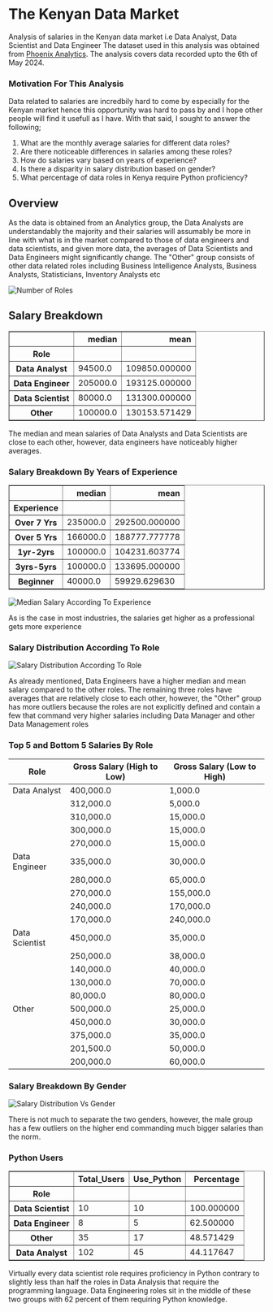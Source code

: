 # The Kenyan Data Market
Analysis of salaries in the Kenyan data market i.e Data Analyst, Data Scientist and Data Engineer
The dataset used in this analysis was obtained from [Phoenix Analytics](https://linktr.ee/phoenixke?fbclid=PAZXh0bgNhZW0CMTEAAabcKbrvs7cG-8INkOa3wxe33wBo-diXFeGOH0qBzZ535N2DoT6RATxTO78_aem_AdRZD3ieTkQSG6IxmnO7-FaHld6YsEI3-mL5erSM2x1wMYribc4Nya7nKqESFD9dgPEIU4ZJMbrLnVN7mI_JXVxq).
The analysis covers data recorded upto the 6th of May 2024.

### Motivation For This Analysis
Data related to salaries are incredbily hard to come by especially for the Kenyan market hence this opportunity was hard to pass by and I hope other people will find it usefull as I have.
With that said, I sought to answer the following;
1. What are the monthly average salaries for different data roles?
2. Are there noticeable differences in salaries among these roles?
3. How do salaries vary based on years of experience?
4. Is there a disparity in salary distribution based on gender?
5. What percentage of data roles in Kenya require Python proficiency?

## Overview
As the data is obtained from an Analytics group, the Data Analysts are understandably the majority and their salaries will assumably be more in line with what is in the market compared to those of data engineers and data scientists, and given more data, the averages of Data Scientists and Data Engineers might significantly change. The "Other" group consists of other data related roles including Business Intelligence Analysts, Business Analysts, Statisticians, Inventory Analysts etc


![Number of Roles](https://github.com/Naftaly-Kariuki/Ke_Data_Salary_Analysis/assets/49984197/850a2b33-6136-494c-91b6-9e3d76b57272)


## Salary Breakdown

<div>
<table border="1" class="dataframe">
  <thead>
    <tr style="text-align: right;">
      <th></th>
      <th>median</th>
      <th>mean</th>
    </tr>
    <tr>
      <th>Role</th>
      <th></th>
      <th></th>
    </tr>
  </thead>
  <tbody>
    <tr>
      <th>Data Analyst</th>
      <td>94500.0</td>
      <td>109850.000000</td>
    </tr>
    <tr>
      <th>Data Engineer</th>
      <td>205000.0</td>
      <td>193125.000000</td>
    </tr>
    <tr>
      <th>Data Scientist</th>
      <td>80000.0</td>
      <td>131300.000000</td>
    </tr>
    <tr>
      <th>Other</th>
      <td>100000.0</td>
      <td>130153.571429</td>
    </tr>
  </tbody>
</table>
</div>
The median and mean salaries of Data Analysts and Data Scientists are close to each other, however, data engineers have noticeably higher averages.

### Salary Breakdown By Years of Experience

<div>
<table border="1" class="dataframe">
  <thead>
    <tr style="text-align: right;">
      <th></th>
      <th>median</th>
      <th>mean</th>
    </tr>
    <tr>
      <th>Experience</th>
      <th></th>
      <th></th>
    </tr>
  </thead>
  <tbody>
    <tr>
      <th>Over  7 Yrs</th>
      <td>235000.0</td>
      <td>292500.000000</td>
    </tr>
    <tr>
      <th>Over 5 Yrs</th>
      <td>166000.0</td>
      <td>188777.777778</td>
    </tr>
    <tr>
      <th>1yr-2yrs</th>
      <td>100000.0</td>
      <td>104231.603774</td>
    </tr>
    <tr>
      <th>3yrs-5yrs</th>
      <td>100000.0</td>
      <td>133695.000000</td>
    </tr>
    <tr>
      <th>Beginner</th>
      <td>40000.0</td>
      <td>59929.629630</td>
    </tr>
  </tbody>
</table>
</div>

![Median Salary According To Experience](https://github.com/Naftaly-Kariuki/Ke_Data_Salary_Analysis/assets/49984197/52fb7bb9-b277-4edf-9c2e-4f96f6303d9d)

As is the case in most industries, the salaries get higher as a professional gets more experience

### Salary Distribution According To Role

![Salary Distribution According To Role](https://github.com/Naftaly-Kariuki/Ke_Data_Salary_Analysis/assets/49984197/06bf386c-a097-43f5-924a-911b71cea9e0)

As already mentioned, Data Engineers have a higher median and mean salary compared to the other roles. The remaining three roles have averages that are relatively close to each other, however, the "Other" group has more outliers because the roles are not explicitly defined and contain a few that command very higher salaries including Data Manager and other Data Management roles

### Top 5 and Bottom 5 Salaries By Role

| Role          | Gross Salary (High to Low) | Gross Salary (Low to High) |
|---------------|----------------------------|----------------------------|
| Data Analyst  | 400,000.0                  | 1,000.0                    |
|               | 312,000.0                  | 5,000.0                    |
|               | 310,000.0                  | 15,000.0                   |
|               | 300,000.0                  | 15,000.0                   |
|               | 270,000.0                  | 15,000.0                   |
| Data Engineer | 335,000.0                  | 30,000.0                   |
|               | 280,000.0                  | 65,000.0                   |
|               | 270,000.0                  | 155,000.0                  |
|               | 240,000.0                  | 170,000.0                  |
|               | 170,000.0                  | 240,000.0                  |
| Data Scientist| 450,000.0                  | 35,000.0                   |
|               | 250,000.0                  | 38,000.0                   |
|               | 140,000.0                  | 40,000.0                   |
|               | 130,000.0                  | 70,000.0                   |
|               | 80,000.0                   | 80,000.0                   |
| Other         | 500,000.0                  | 25,000.0                   |
|               | 450,000.0                  | 30,000.0                   |
|               | 375,000.0                  | 35,000.0                   |
|               | 201,500.0                  | 50,000.0                   |
|               | 200,000.0                  | 60,000.0                   |


### Salary Breakdown By Gender
![Salary Distribution Vs Gender](https://github.com/Naftaly-Kariuki/Ke_Data_Salary_Analysis/assets/49984197/74e943a1-0bfe-4749-a568-503f49934f39)

There is not much to separate the two genders, however, the male group has a few outliers on the higher end commanding much bigger salaries than the norm.

### Python Users
<div>
<table border="1" class="dataframe">
  <thead>
    <tr style="text-align: right;">
      <th></th>
      <th>Total_Users</th>
      <th>Use_Python</th>
      <th>Percentage</th>
    </tr>
    <tr>
      <th>Role</th>
      <th></th>
      <th></th>
      <th></th>
    </tr>
  </thead>
  <tbody>
    <tr>
      <th>Data Scientist</th>
      <td>10</td>
      <td>10</td>
      <td>100.000000</td>
    </tr>
    <tr>
      <th>Data Engineer</th>
      <td>8</td>
      <td>5</td>
      <td>62.500000</td>
    </tr>
    <tr>
      <th>Other</th>
      <td>35</td>
      <td>17</td>
      <td>48.571429</td>
    </tr>
    <tr>
      <th>Data Analyst</th>
      <td>102</td>
      <td>45</td>
      <td>44.117647</td>
    </tr>
  </tbody>
</table>
</div>

Virtually every data scientist role requires proficiency in Python contrary to slightly less than half the roles in Data Analysis that require the programming language. Data Engineering roles sit in the middle of these two groups with 62 percent of them requiring Python knowledge.
